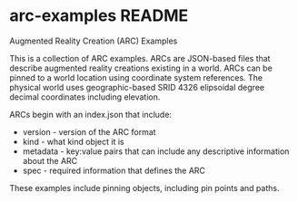 # arc-examples README #
Augmented Reality Creation (ARC) Examples

This is a collection of ARC examples.  ARCs are JSON-based files that describe augmented reality creations existing in a world.  ARCs can be pinned to a world location using coordinate system references.  The physical world uses geographic-based SRID 4326 elipsoidal degree decimal coordinates including elevation.  

ARCs begin with an index.json that include:

- version - version of the ARC format
- kind - what kind object it is
- metadata - key:value pairs that can include any descriptive information about the ARC
- spec - required information that defines the ARC

These examples include pinning objects, including pin points and paths.
